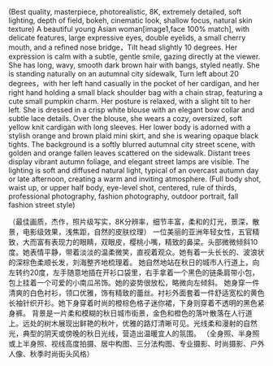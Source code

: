 (Best quality, masterpiece, photorealistic, 8K, extremely detailed, soft lighting, depth of field, bokeh, cinematic look, shallow focus, natural skin texture)
A beautiful young Asian woman[image1,face 100% match], with delicate features, large expressive eyes, double eyelids, a small cherry mouth, and a refined nose bridge，Tilt  head slightly 10 degrees. Her expression is calm with a subtle, gentle smile, gazing directly at the viewer. She has long, wavy, smooth dark brown hair with bangs, styled neatly.
She is standing naturally on an autumnal city sidewalk, Turn left about 20 degrees，with her left hand casually in the pocket of her cardigan, and her right hand holding a small black shoulder bag with a chain strap, featuring a cute small pumpkin charm. Her posture is relaxed, with a slight tilt to her left.
She is dressed in a crisp white blouse with an elegant bow collar and subtle lace details. Over the blouse, she wears a cozy, oversized, soft yellow knit cardigan with long sleeves. Her lower body is adorned with a stylish orange and brown plaid mini skirt, and she is wearing opaque black tights.
The background is a softly blurred autumnal city street scene, with golden and orange fallen leaves scattered on the sidewalk. Distant trees display vibrant autumn foliage, and elegant street lamps are visible. The lighting is soft and diffused natural light, typical of an overcast autumn day or late afternoon, creating a warm and inviting atmosphere.
(Full body shot, waist up, or upper half body, eye-level shot, centered, rule of thirds, professional photography, fashion photography, outdoor portrait, fall fashion street style)


（最佳画质，杰作，照片级写实，8K分辨率，细节丰富，柔和的灯光，景深，散景，电影级效果，浅焦距，自然的皮肤纹理）
一位美丽的亚洲年轻女性，五官精致，大而富有表现力的眼睛，双眼皮，樱桃小嘴，精致的鼻梁。头部微微倾斜10度。她表情平静，带着淡淡的温柔微笑，直视着观众。她有着一头长长的、波浪状的深棕色柔顺长发，刘海整齐地梳理着。
她自然地站在秋日的城市人行道上，向左转约20度，左手随意地插在开衫口袋里，右手拿着一个黑色的链条肩带小包，包上挂着一个可爱的小南瓜吊饰。她的姿势很放松，略微向左倾斜。
她身穿一件清爽的白色衬衫，领口优雅，饰有精致的蕾丝。衬衫外面套着一件舒适宽松的黄色长袖针织开衫。她下身穿着时尚的橙棕色格子迷你裙，下身则穿着不透明的黑色紧身裤。
背景是一片柔和模糊的秋日城市街景，金色和橙色的落叶散落在人行道上。远处的树木展现出鲜艳的秋叶，优雅的路灯清晰可见。光线柔和漫射的自然光，典型的阴天或傍晚的秋日光线，营造出温暖宜人的氛围。
（全身照、半身照或上半身照、视线高度拍摄、居中构图、三分法构图、专业摄影、时尚摄影、户外人像、秋季时尚街头风格）
